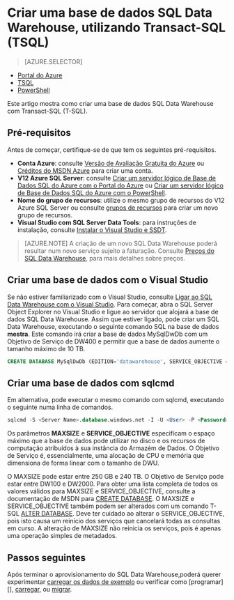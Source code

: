 <properties
   pageTitle="Criar um SQL Data Warehouse com TSQL | Microsoft Azure"
   description="Saiba como criar um Azure SQL Data Warehouse com TSQL"
   services="sql-data-warehouse"
   documentationCenter="NA"
   authors="lodipalm"
   manager="barbkess"
   editor=""
   tags="azure-sql-data-warehouse"/>

<tags
   ms.service="sql-data-warehouse"
   ms.devlang="NA"
   ms.topic="hero-article"
   ms.tgt_pltfrm="NA"
   ms.workload="data-services"
   ms.date="06/04/2016"
   ms.author="lodipalm;barbkess;sonyama"/>

# Criar uma base de dados SQL Data Warehouse, utilizando Transact-SQL (TSQL)

> [AZURE.SELECTOR]
- [Portal do Azure](sql-data-warehouse-get-started-provision.md)
- [TSQL](sql-data-warehouse-get-started-create-database-tsql.md)
- [PowerShell](sql-data-warehouse-get-started-provision-powershell.md)

Este artigo mostra como criar uma base de dados SQL Data Warehouse com Transact-SQL (T-SQL).

## Pré-requisitos
Antes de começar, certifique-se de que tem os seguintes pré-requisitos.

- **Conta Azure**: consulte [Versão de Avaliação Gratuita do Azure][] ou [Créditos do MSDN Azure][] para criar uma conta.
- **V12 Azure SQL Server**: consulte [Criar um servidor lógico de Base de Dados SQL do Azure com o Portal do Azure][] ou [Criar um servidor lógico de Base de Dados SQL do Azure com o PowerShell][].
- **Nome do grupo de recursos**: utilize o mesmo grupo de recursos do V12 Azure SQL Server ou consulte [grupos de recursos][] para criar um novo grupo de recursos.
- **Visual Studio com SQL Server Data Tools**: para instruções de instalação, consulte [Instalar o Visual Studio e SSDT][].

> [AZURE.NOTE] A criação de um novo SQL Data Warehouse poderá resultar num novo serviço sujeito a faturação.  Consulte [Preços do SQL Data Warehouse][], para mais detalhes sobre preços.

## Criar uma base de dados com o Visual Studio

Se não estiver familiarizado com o Visual Studio, consulte [Ligar ao SQL Data Warehouse com o Visual Studio][].  Para começar, abra o SQL Server Object Explorer no Visual Studio e ligue ao servidor que alojará a base de dados SQL Data Warehouse.  Assim que estiver ligado, pode criar um SQL Data Warehouse, executando o seguinte comando SQL na base de dados **mestra**.  Este comando irá criar a base de dados MySqlDwDb com um Objetivo de Serviço de DW400 e permitir que a base de dados aumente o tamanho máximo de 10 TB.

```sql
CREATE DATABASE MySqlDwDb (EDITION='datawarehouse', SERVICE_OBJECTIVE = 'DW400', MAXSIZE= 10240 GB);
```

## Criar uma base de dados com sqlcmd

Em alternativa, pode executar o mesmo comando com sqlcmd, executando o seguinte numa linha de comandos.

```sql
sqlcmd -S <Server Name>.database.windows.net -I -U <User> -P <Password> -Q "CREATE DATABASE MySqlDwDb (EDITION='datawarehouse', SERVICE_OBJECTIVE = 'DW400', MAXSIZE= 10240 GB)"
```

Os parâmetros **MAXSIZE** e **SERVICE_OBJECTIVE** especificam o espaço máximo que a base de dados pode utilizar no disco e os recursos de computação atribuídos à sua instância do Armazém de Dados.  O Objetivo de Serviço é, essencialmente, uma alocação de CPU e memória que dimensiona de forma linear com o tamanho de DWU.  

O MAXSIZE pode estar entre 250 GB e 240 TB.  O Objetivo de Serviço pode estar entre DW100 e DW2000.  Para obter uma lista completa de todos os valores válidos para MAXSIZE e SERVICE_OBJECTIVE, consulte a documentação de MSDN para [CREATE DATABASE][].  O MAXSIZE e SERVICE_OBJECTIVE também podem ser alterados com um comando T-SQL [ALTER DATABASE][].  Deve ter cuidado ao alterar o SERVICE_OBJECTIVE, pois isto causa um reinício dos serviços que cancelará todas as consultas em curso.  A alteração de MAXSIZE não reinicia os serviços, pois é apenas uma operação simples de metadados.

## Passos seguintes
Após terminar o aprovisionamento do SQL Data Warehouse,poderá querer experimentar [carregar os dados de exemplo][] ou verificar como [programar][], [carregar][], ou [migrar][].

<!--Article references-->
[como criar um SQL Data Warehouse a partir do portal do Azure]: ./sql-data-warehouse-get-started-provision.md
[Ligar ao SQL Data Warehouse com o Visual Studio]: ./sql-data-warehouse-get-started-connect.md
[migrar]: ./sql-data-warehouse-overview-migrate.md
[desenvolver]: ./sql-data-warehouse-overview-develop.md
[carregar]: ./sql-data-warehouse-overview-load.md
[carregar os dados de exemplo]: ./sql-data-warehouse-get-started-manually-load-samples.md
[Criar um servidor lógico de Base de Dados SQL do Azure com o Portal do Azure]: ../sql-database/sql-database-get-started.md#create-an-azure-sql-database-logical-server
[Criar um servidor lógico de Base de Dados SQL do Azure com o PowerShell]: ../sql-database/sql-database-get-started-powershell.md#database-setup-create-a-resource-group-server-and-firewall-rule
[grupos de recursos]: ../azure-portal/resource-group-portal.md
[Instalar o Visual Studio e SSDT]: ./sql-data-warehouse-install-visual-studio.md

<!--MSDN references--> 
[CREATE DATABASE]: https://msdn.microsoft.com/library/mt204021.aspx
[ALTER DATABASE]: https://msdn.microsoft.com/library/mt204042.aspx

<!--Other Web references-->
[Preços do SQL Data Warehouse]: https://azure.microsoft.com/pricing/details/sql-data-warehouse/
[Versão de Avaliação Gratuita do Azure]: https://azure.microsoft.com/pricing/free-trial/?WT.mc_id=A261C142F
[Créditos do MSDN Azure]: https://azure.microsoft.com/pricing/member-offers/msdn-benefits-details/?WT.mc_id=A261C142F



<!--HONumber=Jun16_HO2-->


